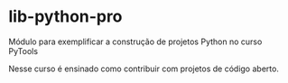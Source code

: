 # lib-python-pro
Módulo para exemplificar a construção de projetos Python no curso PyTools

Nesse curso é ensinado como contribuir com projetos de código aberto.
